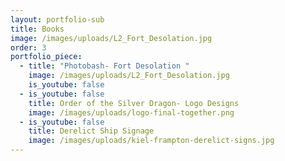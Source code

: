 ```yaml
---
layout: portfolio-sub
title: Books
image: /images/uploads/L2_Fort_Desolation.jpg
order: 3
portfolio_piece:
  - title: "Photobash- Fort Desolation "
    image: /images/uploads/L2_Fort_Desolation.jpg
    is_youtube: false
  - is_youtube: false
    title: Order of the Silver Dragon- Logo Designs
    image: /images/uploads/logo-final-together.png
  - is_youtube: false
    title: Derelict Ship Signage
    image: /images/uploads/kiel-frampton-derelict-signs.jpg
---
```

